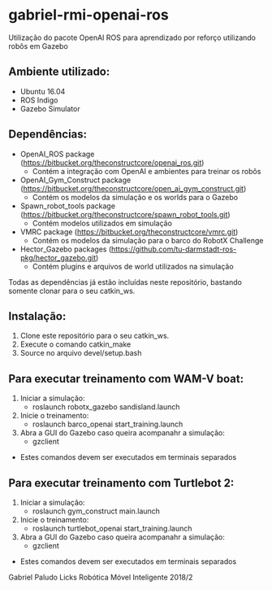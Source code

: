 # gabriel-rmi-openai-ros
Utilização do pacote OpenAI ROS para aprendizado por reforço utilizando robôs em Gazebo

## Ambiente utilizado:
- Ubuntu 16.04
- ROS Indigo
- Gazebo Simulator

## Dependências:
- OpenAI_ROS package (https://bitbucket.org/theconstructcore/openai_ros.git)
  - Contém a integração com OpenAI e ambientes para treinar os robôs
- OpenAI_Gym_Construct package (https://bitbucket.org/theconstructcore/open_ai_gym_construct.git)
  - Contém os modelos da simulação e os worlds para o Gazebo
- Spawn_robot_tools package (https://bitbucket.org/theconstructcore/spawn_robot_tools.git)
  - Contém modelos utilizados em simulação
- VMRC package (https://bitbucket.org/theconstructcore/vmrc.git)
  - Contém os modelos da simulação para o barco do RobotX Challenge
- Hector_Gazebo packages (https://github.com/tu-darmstadt-ros-pkg/hector_gazebo.git)
  - Contém plugins e arquivos de world utilizados na simulação

Todas as dependências já estão incluídas neste repositório, bastando somente clonar para o seu catkin_ws.

## Instalação:

1. Clone este repositório para o seu catkin_ws.
2. Execute o comando catkin_make
3. Source no arquivo devel/setup.bash

## Para executar treinamento com WAM-V boat:

1. Iniciar a simulação:
   - roslaunch robotx_gazebo sandisland.launch
2. Inicie o treinamento:
   - roslaunch barco_openai start_training.launch 
3. Abra a GUI do Gazebo caso queira acompanahr a simulação:
   - gzclient

* Estes comandos devem ser executados em terminais separados

## Para executar treinamento com Turtlebot 2:

1. Iniciar a simulação:
   - roslaunch gym_construct main.launch
2. Inicie o treinamento:
   - roslaunch turtlebot_openai start_training.launch 
3. Abra a GUI do Gazebo caso queira acompanahr a simulação:
   - gzclient

* Estes comandos devem ser executados em terminais separados

Gabriel Paludo Licks
Robótica Móvel Inteligente 2018/2
